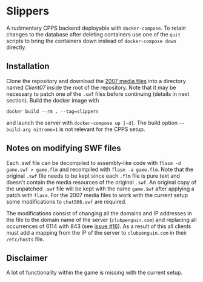 # Slippers
A rudimentary CPPS backend deployable with `docker-compose`. To retain changes to the database after deleting containers use one of the `quit` scripts to bring the containers down instead of `docker-compose down` directly. 

## Installation
Clone the repository and download the [2007 media files](https://drive.google.com/drive/folders/1_KGsO7RlQGr5YhJO0RAbvbaUsIJj_taT) into a directory named *Client07* inside the root of the repository. Note that it may be necessary to patch one of the `.swf` files before continuing (details in next section). Build the docker image with

```
docker build --rm . --tag=slippers
```

and launch the server with `docker-compose up [-d]`. The build option `--build-arg nitrome=1` is not relevant for the CPPS setup.

## Notes on modifying SWF files
Each .swf file can be decompiled to assembly-like code with `flasm -d game.swf > game.flm` and recompiled with `flasm -a game.flm`. Note that the original `.swf` file needs to be kept since each `.flm` file is pure text and doesn't contain the media resources of the original `.swf`. An original copy of the unpatched `.swf` file will be kept with the name `game.$wf` after applying a patch with `flasm`. For the 2007 media files to work with the current setup some modifications to `chat506.swf` are required. 

The modifications consist of changing all the domains and IP addresses in the file to the domain name of the server (`clubpenguin.com`) and replacing all occurrences of 6114 with 843 (see [issue #16](https://github.com/wizguin/slippers/issues/17)). As a result of this all clients must add a mapping from the IP of the server to `clubpenguin.com` in their `/etc/hosts` file.

## Disclaimer
A lot of functionality within the game is missing with the current setup. 
